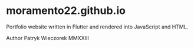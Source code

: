 # moramento22.github.io

Portfolio website written in Flutter and rendered into JavaScript and HTML.

Author Patryk Wieczorek MMXXIII
